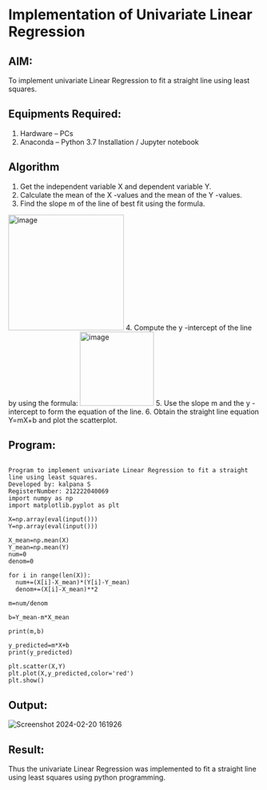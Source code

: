 # Implementation of Univariate Linear Regression
## AIM:
To implement univariate Linear Regression to fit a straight line using least squares.

## Equipments Required:
1. Hardware – PCs
2. Anaconda – Python 3.7 Installation / Jupyter notebook

## Algorithm
1. Get the independent variable X and dependent variable Y.
2. Calculate the mean of the X -values and the mean of the Y -values.
3. Find the slope m of the line of best fit using the formula. 
<img width="231" alt="image" src="https://user-images.githubusercontent.com/93026020/192078527-b3b5ee3e-992f-46c4-865b-3b7ce4ac54ad.png">
4. Compute the y -intercept of the line by using the formula:
<img width="148" alt="image" src="https://user-images.githubusercontent.com/93026020/192078545-79d70b90-7e9d-4b85-9f8b-9d7548a4c5a4.png">
5. Use the slope m and the y -intercept to form the equation of the line.
6. Obtain the straight line equation Y=mX+b and plot the scatterplot.

## Program:
```

Program to implement univariate Linear Regression to fit a straight line using least squares.
Developed by: kalpana S
RegisterNumber: 212222040069
import numpy as np
import matplotlib.pyplot as plt

X=np.array(eval(input()))
Y=np.array(eval(input()))

X_mean=np.mean(X)
Y_mean=np.mean(Y)
num=0
denom=0

for i in range(len(X)):
  num+=(X[i]-X_mean)*(Y[i]-Y_mean)
  denom+=(X[i]-X_mean)**2

m=num/denom

b=Y_mean-m*X_mean

print(m,b)

y_predicted=m*X+b
print(y_predicted)

plt.scatter(X,Y)
plt.plot(X,y_predicted,color='red')
plt.show()

```

## Output:
![Screenshot 2024-02-20 161926](https://github.com/sakthipriyadhanusu/Find-the-best-fit-line-using-Least-Squares-Method/assets/119393194/24345613-ff4f-409b-a695-a5c0a4263eb4)


## Result:
Thus the univariate Linear Regression was implemented to fit a straight line using least squares using python programming.
